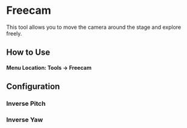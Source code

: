 # Freecam
This tool allows you to move the camera around the stage and explore freely.

## How to Use
#### Menu Location: Tools -> Freecam

## Configuration
### Inverse Pitch
### Inverse Yaw
